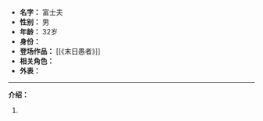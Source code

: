 
- **名字：** 富士夫
- **性别：** 男
- **年龄：** 32岁
- **身份：** 
- **登场作品：** [[《末日愚者》]]
- **相关角色：** 
- **外表：** 

---

**介绍：** 

1. 